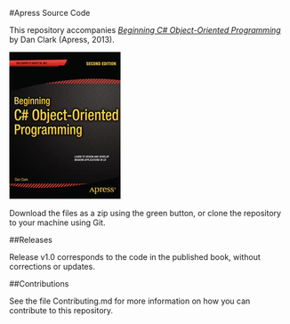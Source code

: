 #Apress Source Code

This repository accompanies [*Beginning C# Object-Oriented Programming*](http://www.apress.com/9781430249351) by Dan Clark (Apress, 2013).

![Cover image](9781430249351.jpg)

Download the files as a zip using the green button, or clone the repository to your machine using Git.

##Releases

Release v1.0 corresponds to the code in the published book, without corrections or updates.

##Contributions

See the file Contributing.md for more information on how you can contribute to this repository.
